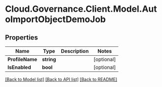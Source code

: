 # Cloud.Governance.Client.Model.AutoImportObjectDemoJob
## Properties

Name | Type | Description | Notes
------------ | ------------- | ------------- | -------------
**ProfileName** | **string** |  | [optional] 
**IsEnabled** | **bool** |  | [optional] 

[[Back to Model list]](../README.md#documentation-for-models) [[Back to API list]](../README.md#documentation-for-api-endpoints) [[Back to README]](../README.md)

